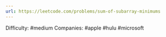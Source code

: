 ```yaml
---
url: https://leetcode.com/problems/sum-of-subarray-minimums
---
```


Difficulty: #medium
Companies: #apple #hulu #microsoft